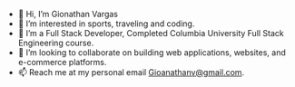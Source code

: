 - 👋 Hi, I’m Gionathan Vargas
- 👀 I’m interested in sports, traveling and coding.
- 🌱 I’m a Full Stack Developer, Completed Columbia University Full Stack Engineering course.
- 💞️ I’m looking to collaborate on building web applications, websites, and e-commerce platforms.
- 📫 Reach me at my personal email Gioanathanv@gmail.com.
